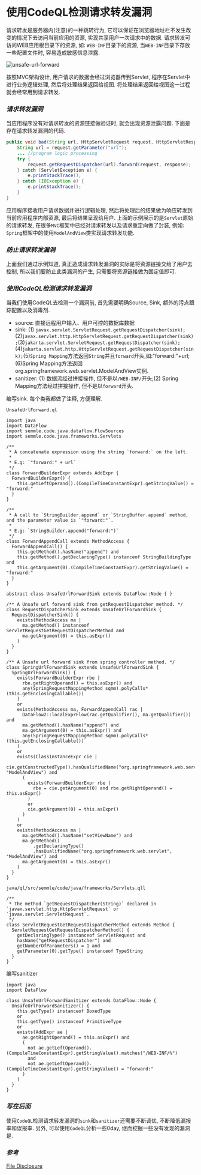 # 使用CodeQL检测请求转发漏洞

请求转发是服务器内(注意)的一种跳转行为, 它可以保证在浏览器地址栏不发生改变的情况下去访问当前应用的资源, 实现共享用户一次请求中的数据. 请求转发可访问WEB应用根目录下的资源, 如: `WEB-INF`目录下的资源, 当`WEB-INF`目录下存放一些配置文件时, 容易造成敏感信息泄露.

![unsafe-url-forward](/images/unsafe-url-forward.png)

按照MVC架构设计, 用户请求的数据会经过浏览器传到Servlet, 程序在Servlet中进行业务逻辑处理, 然后将处理结果返回给视图. 将处理结果返回给视图这一过程就会经常用到请求转发.

### ***请求转发漏洞***

当应用程序没有对请求转发的资源链接做验证时, 就会出现资源泄露问题. 下面是存在请求转发漏洞的代码.

```java
public void bad(String url, HttpServletRequest request, HttpServletResponse response) {
	String url = request.getParameter("url");
	... //program logic processing
	try {
		request.getRequestDispatcher(url).forward(request, response);
	} catch (ServletException e) {
		e.printStackTrace();
	} catch (IOException e) {
		e.printStackTrace();
	}
}
```

应用程序接收用户请求数据并进行逻辑处理, 然后将处理后的结果做为响应转发到当前应用程序内部资源, 最后将结果呈现给用户. 上面的示例展示的是`Servlet`原始的请求转发, 在很多`MVC`框架中已经对请求转发以及请求重定向做了封装, 例如: `Spring`框架中的使用`ModelAndView`类实现请求转发功能.


### ***防止请求转发漏洞***

上面我们通过示例知道, 真正造成请求转发漏洞的实际是将资源链接交给了用户去控制, 所以我们要防止此类漏洞的产生, 只需要将资源链接做为固定值即可.

### ***使用CodeQL检测请求转发漏洞***

当我们使用CodeQL去检测一个漏洞前, 首先需要明确Source, Sink, 额外的污点跟踪配置以及消毒剂.

- source: 直接远程用户输入、用户可控的数据库数据
- sink: (1) `javax.servlet.ServletRequest.getRequestDispatcher(sink);`(2)`javax.servlet.http.HttpServletRequest.getRequestDispatcher(sink);`(3)`jakarta.servlet.ServletRequest.getRequestDispatcher(sink);`(4)`jakarta.servlet.http.HttpServletRequest.getRequestDispatcher(sink);`(5)`Spring Mapping`方法返回`String`并且`forward`开头,如:"forward:"+url;(6)Spring Mapping方法返回org.springframework.web.servlet.ModelAndView实例.
- sanitizer: (1) 数据流经过拼接操作, 但不是以`/WEB-INF/`开头;(2) Spring Mapping方法经过拼接操作, 但不是以`forward`开头.


编写sink. 每个类我都做了注释, 方便理解.

```ql
UnsafeUrlForward.ql

import java
import DataFlow
import semmle.code.java.dataflow.FlowSources
import semmle.code.java.frameworks.Servlets

/**
 * A concatenate expression using the string `forward:` on the left.
 *
 * E.g: `"forward:" + url`
 */
class ForwardBuilderExpr extends AddExpr {
  ForwardBuilderExpr() {
    this.getLeftOperand().(CompileTimeConstantExpr).getStringValue() = "forward:"
  }
}

/**
 * A call to `StringBuilder.append` or `StringBuffer.append` method, and the parameter value is `"forward:"`.
 *
 * E.g: `StringBuilder.append("forward:")`
 */
class ForwardAppendCall extends MethodAccess {
  ForwardAppendCall() {
    this.getMethod().hasName("append") and
    this.getMethod().getDeclaringType() instanceof StringBuildingType and
    this.getArgument(0).(CompileTimeConstantExpr).getStringValue() = "forward:"
  }
}

abstract class UnsafeUrlForwardSink extends DataFlow::Node { }

/** A Unsafe url forward sink from getRequestDispatcher method. */
class RequestDispatcherSink extends UnsafeUrlForwardSink {
  RequestDispatcherSink() {
    exists(MethodAccess ma |
      ma.getMethod() instanceof ServletRequestGetRequestDispatcherMethod and
      ma.getArgument(0) = this.asExpr()
    )
  }
}

/** A Unsafe url forward sink from spring controller method. */
class SpringUrlForwardSink extends UnsafeUrlForwardSink {
  SpringUrlForwardSink() {
    exists(ForwardBuilderExpr rbe |
      rbe.getRightOperand() = this.asExpr() and
      any(SpringRequestMappingMethod sqmm).polyCalls*(this.getEnclosingCallable())
    )
    or
    exists(MethodAccess ma, ForwardAppendCall rac |
      DataFlow2::localExprFlow(rac.getQualifier(), ma.getQualifier()) and
      ma.getMethod().hasName("append") and
      ma.getArgument(0) = this.asExpr() and
      any(SpringRequestMappingMethod sqmm).polyCalls*(this.getEnclosingCallable())
    )
    or
    exists(ClassInstanceExpr cie |
      cie.getConstructedType().hasQualifiedName("org.springframework.web.servlet", "ModelAndView") and
      (
        exists(ForwardBuilderExpr rbe |
          rbe = cie.getArgument(0) and rbe.getRightOperand() = this.asExpr()
        )
        or
        cie.getArgument(0) = this.asExpr()
      )
    )
    or
    exists(MethodAccess ma |
      ma.getMethod().hasName("setViewName") and
      ma.getMethod()
          .getDeclaringType()
          .hasQualifiedName("org.springframework.web.servlet", "ModelAndView") and
      ma.getArgument(0) = this.asExpr()
    )
  }
}

java/ql/src/semmle/code/java/frameworks/Servlets.qll

/**
 * The method `getRequestDispatcher(String)` declared in `javax.servlet.http.HttpServletRequest` or `javax.servlet.ServletRequest`.
 */
class ServletRequestGetRequestDispatcherMethod extends Method {
  ServletRequestGetRequestDispatcherMethod() {
    getDeclaringType() instanceof ServletRequest and
    hasName("getRequestDispatcher") and
    getNumberOfParameters() = 1 and
    getParameter(0).getType() instanceof TypeString
  }
}
```

编写sanitizer

```ql
import java
import DataFlow

class UnsafeUrlForwardSanitizer extends DataFlow::Node {
  UnsafeUrlForwardSanitizer() {
    this.getType() instanceof BoxedType
    or
    this.getType() instanceof PrimitiveType
    or
    exists(AddExpr ae |
      ae.getRightOperand() = this.asExpr() and
      (
        not ae.getLeftOperand().(CompileTimeConstantExpr).getStringValue().matches("/WEB-INF/%")
        and
        not ae.getLeftOperand().(CompileTimeConstantExpr).getStringValue() = "forward:"
      )
    )
  }
}
```

### ***写在后面***

使用`CodeQL`检测请求转发漏洞的`sink`和`sanitizer`还需要不断调优, 不断降低漏报率和误报率. 另外, 可以使用`CodeQL`分析一些0day, 继而挖掘一些没有发现的漏洞是.


### ***参考***

[File Disclosure](https://vulncat.fortify.com/en/detail?id=desc.dataflow.java.file_disclosure_spring)
